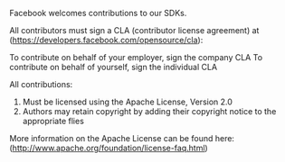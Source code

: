 Facebook welcomes contributions to our SDKs.

All contributors must sign a CLA (contributor license agreement) at 
(https://developers.facebook.com/opensource/cla):

To contribute on behalf of your employer, sign the company CLA
To contribute on behalf of yourself, sign the individual CLA

All contributions:

1. Must be licensed using the Apache License, Version 2.0  
2. Authors may retain copyright by adding their copyright notice to the appropriate flies 

More information on the Apache License can be found here: (http://www.apache.org/foundation/license-faq.html)
